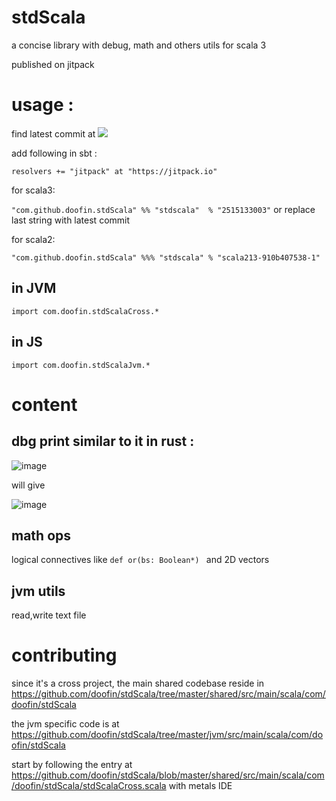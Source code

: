 # stdScala

a concise library with debug, math and others utils for scala 3

published on jitpack

# usage : 
find latest commit at [![](https://jitpack.io/v/doofin/stdScala.svg)](https://jitpack.io/#doofin/stdScala)

add following in sbt :

`resolvers += "jitpack" at "https://jitpack.io"`

for scala3:

`"com.github.doofin.stdScala" %% "stdscala"  % "2515133003"` 
or replace last string with latest commit

for scala2:

`"com.github.doofin.stdScala" %%% "stdscala" % "scala213-910b407538-1"`

## in JVM

`import com.doofin.stdScalaCross.*`

## in JS
`import com.doofin.stdScalaJvm.*`

# content

## dbg print similar to it in rust : 

![image](https://user-images.githubusercontent.com/6041353/211036426-735c9124-41df-41ff-a738-9c85b1acff4d.png)

will give 

![image](https://user-images.githubusercontent.com/6041353/211036338-e0527e35-53b2-4372-8416-1dcc4a6add5e.png)


## math ops

logical connectives like `def or(bs: Boolean*) ` and 2D vectors

## jvm utils

read,write text file

# contributing

since it's a cross project, the main shared codebase reside in https://github.com/doofin/stdScala/tree/master/shared/src/main/scala/com/doofin/stdScala


the jvm specific code is at https://github.com/doofin/stdScala/tree/master/jvm/src/main/scala/com/doofin/stdScala


start by following the entry at https://github.com/doofin/stdScala/blob/master/shared/src/main/scala/com/doofin/stdScala/stdScalaCross.scala  with metals IDE 
